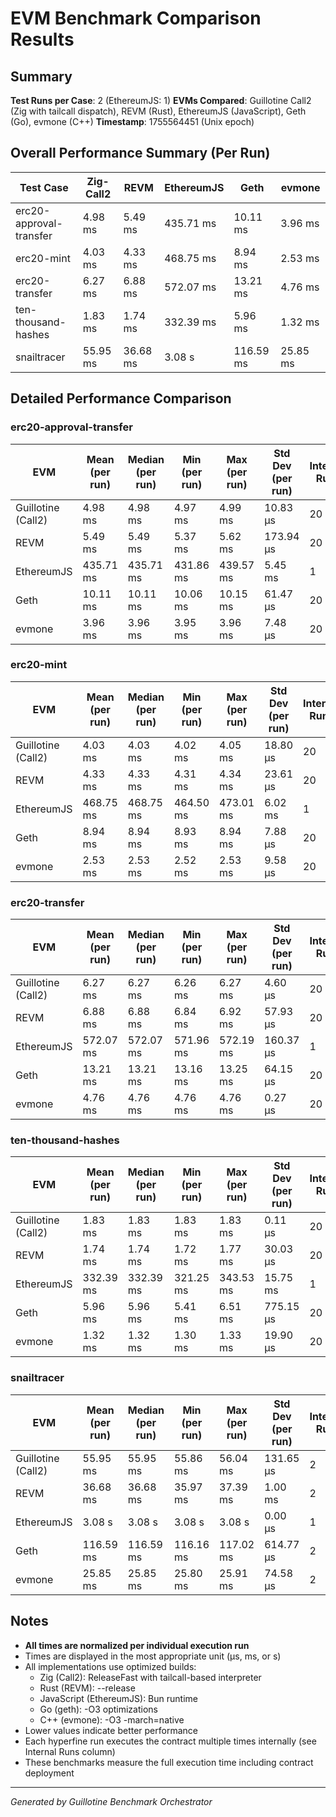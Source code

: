# EVM Benchmark Comparison Results

## Summary

**Test Runs per Case**: 2 (EthereumJS: 1)
**EVMs Compared**: Guillotine Call2 (Zig with tailcall dispatch), REVM (Rust), EthereumJS (JavaScript), Geth (Go), evmone (C++)
**Timestamp**: 1755564451 (Unix epoch)

## Overall Performance Summary (Per Run)

| Test Case | Zig-Call2 | REVM | EthereumJS | Geth | evmone |
|-----------|-----------|------|------------|------|--------|
| erc20-approval-transfer   | 4.98 ms | 5.49 ms | 435.71 ms | 10.11 ms | 3.96 ms |
| erc20-mint                | 4.03 ms | 4.33 ms | 468.75 ms | 8.94 ms | 2.53 ms |
| erc20-transfer            | 6.27 ms | 6.88 ms | 572.07 ms | 13.21 ms | 4.76 ms |
| ten-thousand-hashes       | 1.83 ms | 1.74 ms | 332.39 ms | 5.96 ms | 1.32 ms |
| snailtracer               | 55.95 ms | 36.68 ms | 3.08 s | 116.59 ms | 25.85 ms |

## Detailed Performance Comparison

### erc20-approval-transfer

| EVM | Mean (per run) | Median (per run) | Min (per run) | Max (per run) | Std Dev (per run) | Internal Runs |
|-----|----------------|------------------|---------------|---------------|-------------------|---------------|
| Guillotine (Call2) | 4.98 ms | 4.98 ms | 4.97 ms | 4.99 ms | 10.83 μs |            20 |
| REVM        | 5.49 ms | 5.49 ms | 5.37 ms | 5.62 ms | 173.94 μs |            20 |
| EthereumJS  | 435.71 ms | 435.71 ms | 431.86 ms | 439.57 ms | 5.45 ms |             1 |
| Geth        | 10.11 ms | 10.11 ms | 10.06 ms | 10.15 ms | 61.47 μs |            20 |
| evmone      | 3.96 ms | 3.96 ms | 3.95 ms | 3.96 ms | 7.48 μs |            20 |

### erc20-mint

| EVM | Mean (per run) | Median (per run) | Min (per run) | Max (per run) | Std Dev (per run) | Internal Runs |
|-----|----------------|------------------|---------------|---------------|-------------------|---------------|
| Guillotine (Call2) | 4.03 ms | 4.03 ms | 4.02 ms | 4.05 ms | 18.80 μs |            20 |
| REVM        | 4.33 ms | 4.33 ms | 4.31 ms | 4.34 ms | 23.61 μs |            20 |
| EthereumJS  | 468.75 ms | 468.75 ms | 464.50 ms | 473.01 ms | 6.02 ms |             1 |
| Geth        | 8.94 ms | 8.94 ms | 8.93 ms | 8.94 ms | 7.88 μs |            20 |
| evmone      | 2.53 ms | 2.53 ms | 2.52 ms | 2.53 ms | 9.58 μs |            20 |

### erc20-transfer

| EVM | Mean (per run) | Median (per run) | Min (per run) | Max (per run) | Std Dev (per run) | Internal Runs |
|-----|----------------|------------------|---------------|---------------|-------------------|---------------|
| Guillotine (Call2) | 6.27 ms | 6.27 ms | 6.26 ms | 6.27 ms | 4.60 μs |            20 |
| REVM        | 6.88 ms | 6.88 ms | 6.84 ms | 6.92 ms | 57.93 μs |            20 |
| EthereumJS  | 572.07 ms | 572.07 ms | 571.96 ms | 572.19 ms | 160.37 μs |             1 |
| Geth        | 13.21 ms | 13.21 ms | 13.16 ms | 13.25 ms | 64.15 μs |            20 |
| evmone      | 4.76 ms | 4.76 ms | 4.76 ms | 4.76 ms | 0.27 μs |            20 |

### ten-thousand-hashes

| EVM | Mean (per run) | Median (per run) | Min (per run) | Max (per run) | Std Dev (per run) | Internal Runs |
|-----|----------------|------------------|---------------|---------------|-------------------|---------------|
| Guillotine (Call2) | 1.83 ms | 1.83 ms | 1.83 ms | 1.83 ms | 0.11 μs |            20 |
| REVM        | 1.74 ms | 1.74 ms | 1.72 ms | 1.77 ms | 30.03 μs |            20 |
| EthereumJS  | 332.39 ms | 332.39 ms | 321.25 ms | 343.53 ms | 15.75 ms |             1 |
| Geth        | 5.96 ms | 5.96 ms | 5.41 ms | 6.51 ms | 775.15 μs |            20 |
| evmone      | 1.32 ms | 1.32 ms | 1.30 ms | 1.33 ms | 19.90 μs |            20 |

### snailtracer

| EVM | Mean (per run) | Median (per run) | Min (per run) | Max (per run) | Std Dev (per run) | Internal Runs |
|-----|----------------|------------------|---------------|---------------|-------------------|---------------|
| Guillotine (Call2) | 55.95 ms | 55.95 ms | 55.86 ms | 56.04 ms | 131.65 μs |             2 |
| REVM        | 36.68 ms | 36.68 ms | 35.97 ms | 37.39 ms | 1.00 ms |             2 |
| EthereumJS  | 3.08 s | 3.08 s | 3.08 s | 3.08 s | 0.00 μs |             1 |
| Geth        | 116.59 ms | 116.59 ms | 116.16 ms | 117.02 ms | 614.77 μs |             2 |
| evmone      | 25.85 ms | 25.85 ms | 25.80 ms | 25.91 ms | 74.58 μs |             2 |


## Notes

- **All times are normalized per individual execution run**
- Times are displayed in the most appropriate unit (μs, ms, or s)
- All implementations use optimized builds:
  - Zig (Call2): ReleaseFast with tailcall-based interpreter
  - Rust (REVM): --release
  - JavaScript (EthereumJS): Bun runtime
  - Go (geth): -O3 optimizations
  - C++ (evmone): -O3 -march=native
- Lower values indicate better performance
- Each hyperfine run executes the contract multiple times internally (see Internal Runs column)
- These benchmarks measure the full execution time including contract deployment

---

*Generated by Guillotine Benchmark Orchestrator*
